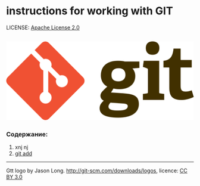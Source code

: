 # instructions for working with GIT

LICENSE: [Apache License 2.0](licencse.md)

![](/assets/Git-logo.svg.png)
---

### Содержание:
1. xnj nj
2. [git add](add.md)

---

Gtt logo by Jason Long. http://git-scm.com/downloads/logos, licence: [CC BY 3.0](https://creativecommons.org/licenses/by/3.0/)